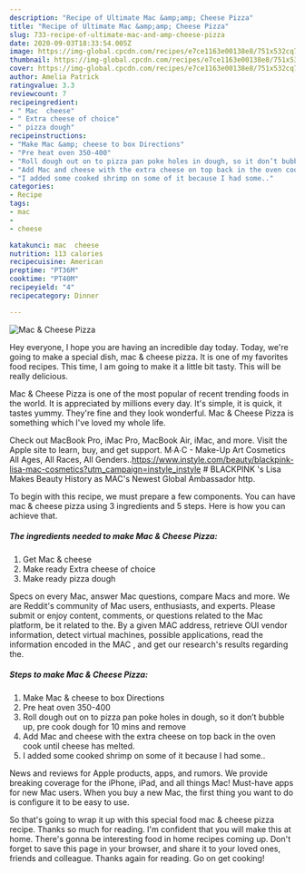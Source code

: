```yaml
---
description: "Recipe of Ultimate Mac &amp;amp; Cheese Pizza"
title: "Recipe of Ultimate Mac &amp;amp; Cheese Pizza"
slug: 733-recipe-of-ultimate-mac-and-amp-cheese-pizza
date: 2020-09-03T18:33:54.005Z
image: https://img-global.cpcdn.com/recipes/e7ce1163e00138e8/751x532cq70/mac-cheese-pizza-recipe-main-photo.jpg
thumbnail: https://img-global.cpcdn.com/recipes/e7ce1163e00138e8/751x532cq70/mac-cheese-pizza-recipe-main-photo.jpg
cover: https://img-global.cpcdn.com/recipes/e7ce1163e00138e8/751x532cq70/mac-cheese-pizza-recipe-main-photo.jpg
author: Amelia Patrick
ratingvalue: 3.3
reviewcount: 7
recipeingredient:
- " Mac  cheese"
- " Extra cheese of choice"
- " pizza dough"
recipeinstructions:
- "Make Mac &amp; cheese to box Directions"
- "Pre heat oven 350-400"
- "Roll dough out on to pizza pan poke holes in dough, so it don’t bubble up, pre cook dough for 10 mins and remove"
- "Add Mac and cheese with the extra cheese on top back in the oven cook until cheese has melted."
- "I added some cooked shrimp on some of it because I had some.."
categories:
- Recipe
tags:
- mac
- 
- cheese

katakunci: mac  cheese 
nutrition: 113 calories
recipecuisine: American
preptime: "PT36M"
cooktime: "PT40M"
recipeyield: "4"
recipecategory: Dinner

---
```



![Mac &amp; Cheese Pizza](https://img-global.cpcdn.com/recipes/e7ce1163e00138e8/751x532cq70/mac-cheese-pizza-recipe-main-photo.jpg)

Hey everyone, I hope you are having an incredible day today. Today, we're going to make a special dish, mac &amp; cheese pizza. It is one of my favorites food recipes. This time, I am going to make it a little bit tasty. This will be really delicious.

Mac &amp; Cheese Pizza is one of the most popular of recent trending foods in the world. It is appreciated by millions every day. It's simple, it is quick, it tastes yummy. They're fine and they look wonderful. Mac &amp; Cheese Pizza is something which I've loved my whole life.

Check out MacBook Pro, iMac Pro, MacBook Air, iMac, and more. Visit the Apple site to learn, buy, and get support. M∙A∙C - Make-Up Art Cosmetics All Ages, All Races, All Genders..https://www.instyle.com/beauty/blackpink-lisa-mac-cosmetics?utm_campaign=instyle_instyle # BLACKPINK &#39;s Lisa Makes Beauty History as MAC&#39;s Newest Global Ambassador http.


To begin with this recipe, we must prepare a few components. You can have mac &amp; cheese pizza using 3 ingredients and 5 steps. Here is how you can achieve that.

<!--inarticleads1-->

##### The ingredients needed to make Mac &amp; Cheese Pizza:

1. Get  Mac &amp; cheese
1. Make ready  Extra cheese of choice
1. Make ready  pizza dough


Specs on every Mac, answer Mac questions, compare Macs and more. We are Reddit&#39;s community of Mac users, enthusiasts, and experts. Please submit or enjoy content, comments, or questions related to the Mac platform, be it related to the. By a given MAC address, retrieve OUI vendor information, detect virtual machines, possible applications, read the information encoded in the MAC , and get our research&#39;s results regarding the. 

<!--inarticleads2-->

##### Steps to make Mac &amp; Cheese Pizza:

1. Make Mac &amp; cheese to box Directions
1. Pre heat oven 350-400
1. Roll dough out on to pizza pan poke holes in dough, so it don’t bubble up, pre cook dough for 10 mins and remove
1. Add Mac and cheese with the extra cheese on top back in the oven cook until cheese has melted.
1. I added some cooked shrimp on some of it because I had some..


News and reviews for Apple products, apps, and rumors. We provide breaking coverage for the iPhone, iPad, and all things Mac! Must-have apps for new Mac users. When you buy a new Mac, the first thing you want to do is configure it to be easy to use. 

So that's going to wrap it up with this special food mac &amp; cheese pizza recipe. Thanks so much for reading. I'm confident that you will make this at home. There's gonna be interesting food in home recipes coming up. Don't forget to save this page in your browser, and share it to your loved ones, friends and colleague. Thanks again for reading. Go on get cooking!
